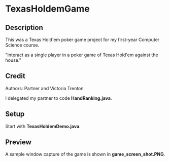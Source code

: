 # TexasHoldemGame

## Description

This was a Texas Hold'em poker game project for my first-year Computer Science course.

"Interact as a single player in a poker game of Texas Hold'em against the house."

## Credit

Authors: Partner and Victoria Trenton

I delegated my partner to code **HandRanking.java**.

## Setup

Start with **TexasHoldemDemo.java**.

## Preview

A sample window capture of the game is shown in **game_screen_shot.PNG**.
